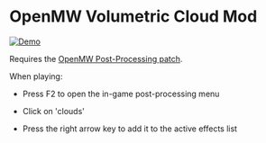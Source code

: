 # OpenMW Volumetric Cloud Mod

[![Demo](https://i.imgur.com/UH4TMey.png)](https://www.youtube.com/watch?v=60jWROy5Pdg)

Requires the [OpenMW Post-Processing patch](https://gitlab.com/OpenMW/openmw/-/merge_requests/1124).

When playing:

- Press F2 to open the in-game post-processing menu

- Click on 'clouds'

- Press the right arrow key to add it to the active effects list
